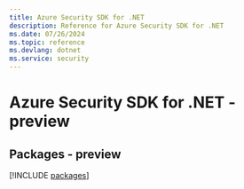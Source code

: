 ```yaml
---
title: Azure Security SDK for .NET
description: Reference for Azure Security SDK for .NET
ms.date: 07/26/2024
ms.topic: reference
ms.devlang: dotnet
ms.service: security
---
```

# Azure Security SDK for .NET - preview
## Packages - preview
[!INCLUDE [packages](security-index.md)]